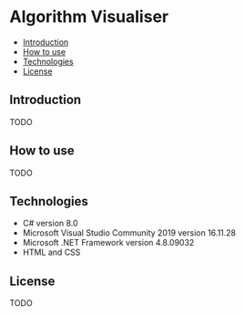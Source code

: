 # Algorithm Visualiser
- [Introduction](#introduction)
- [How to use](#how-to-use)
- [Technologies](#technologies)
- [License](#license)

## Introduction
TODO

## How to use
TODO

## Technologies
- C# version 8.0
- Microsoft Visual Studio Community 2019 version 16.11.28
- Microsoft .NET Framework version 4.8.09032
- HTML and CSS

## License
TODO
